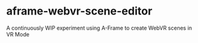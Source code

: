 # aframe-webvr-scene-editor
A continuously WIP experiment using A-Frame to create WebVR scenes in VR Mode

